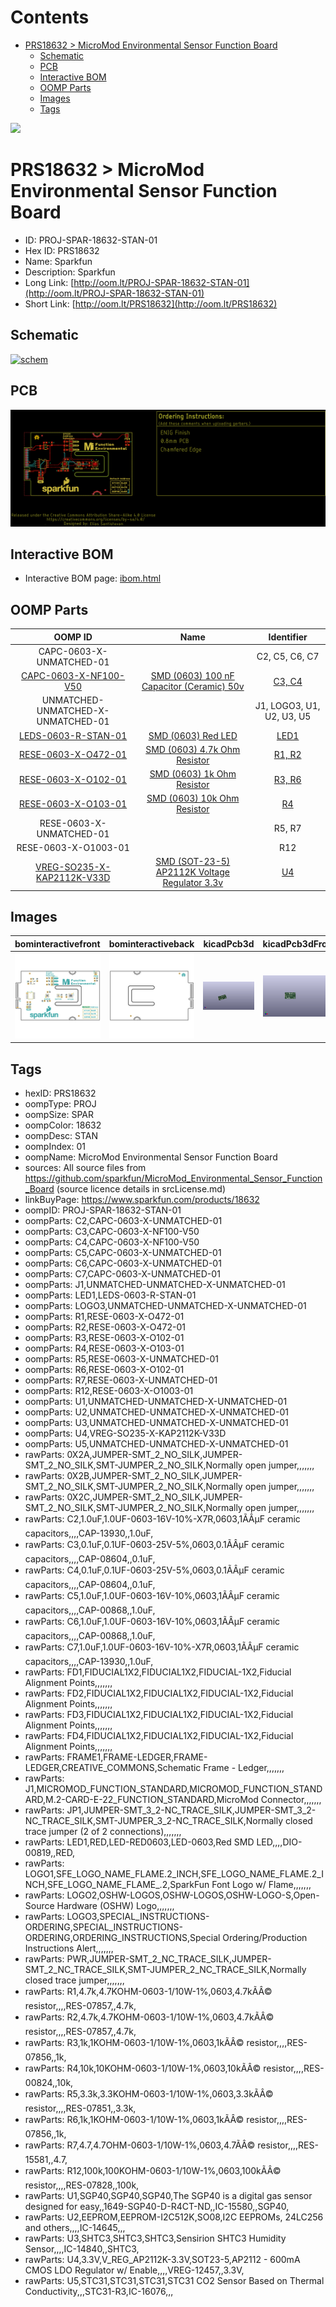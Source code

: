 



Contents
========

* [PRS18632 > MicroMod Environmental Sensor Function Board](#prs18632--micromod-environmental-sensor-function-board)
	* [Schematic](#schematic)
	* [PCB](#pcb)
	* [Interactive BOM](#interactive-bom)
	* [OOMP Parts](#oomp-parts)
	* [Images](#images)
	* [Tags](#tags)
  
![][im]
# PRS18632 > MicroMod Environmental Sensor Function Board

- ID: PROJ-SPAR-18632-STAN-01
- Hex ID: PRS18632
- Name: Sparkfun
- Description: Sparkfun
- Long Link: [http://oom.lt/PROJ-SPAR-18632-STAN-01](http://oom.lt/PROJ-SPAR-18632-STAN-01)
- Short Link: [http://oom.lt/PRS18632](http://oom.lt/PRS18632)

## Schematic
  
[![schem](eagleSchemImage.png)](eagleSchemImage.png)
## PCB
  
[![pcb](eagleImage.png)](eagleImage.png)
## Interactive BOM

- Interactive BOM page: [ibom.html](https://htmlpreview.github.io/?https://github.com/oomlout/oomlout_OOMP_projects/blob/main/PROJ-SPAR-18632-STAN-01/kicad/bom/ibom.html)

## OOMP Parts
  

|OOMP ID|Name|Identifier|
| :---: | :---: | :---: |
|CAPC-0603-X-UNMATCHED-01||C2, C5, C6, C7|
|[CAPC-0603-X-NF100-V50](https://github.com/oomlout/oomlout_OOMP_parts/tree/main/CAPC-0603-X-NF100-V50/)|[SMD (0603) 100 nF Capacitor (Ceramic) 50v](https://github.com/oomlout/oomlout_OOMP_parts/tree/main/CAPC-0603-X-NF100-V50/)|[C3, C4](https://github.com/oomlout/oomlout_OOMP_parts/tree/main/CAPC-0603-X-NF100-V50/)|
|UNMATCHED-UNMATCHED-X-UNMATCHED-01||J1, LOGO3, U1, U2, U3, U5|
|[LEDS-0603-R-STAN-01](https://github.com/oomlout/oomlout_OOMP_parts/tree/main/LEDS-0603-R-STAN-01/)|[SMD (0603) Red LED](https://github.com/oomlout/oomlout_OOMP_parts/tree/main/LEDS-0603-R-STAN-01/)|[LED1](https://github.com/oomlout/oomlout_OOMP_parts/tree/main/LEDS-0603-R-STAN-01/)|
|[RESE-0603-X-O472-01](https://github.com/oomlout/oomlout_OOMP_parts/tree/main/RESE-0603-X-O472-01/)|[SMD (0603) 4.7k Ohm Resistor](https://github.com/oomlout/oomlout_OOMP_parts/tree/main/RESE-0603-X-O472-01/)|[R1, R2](https://github.com/oomlout/oomlout_OOMP_parts/tree/main/RESE-0603-X-O472-01/)|
|[RESE-0603-X-O102-01](https://github.com/oomlout/oomlout_OOMP_parts/tree/main/RESE-0603-X-O102-01/)|[SMD (0603) 1k Ohm Resistor](https://github.com/oomlout/oomlout_OOMP_parts/tree/main/RESE-0603-X-O102-01/)|[R3, R6](https://github.com/oomlout/oomlout_OOMP_parts/tree/main/RESE-0603-X-O102-01/)|
|[RESE-0603-X-O103-01](https://github.com/oomlout/oomlout_OOMP_parts/tree/main/RESE-0603-X-O103-01/)|[SMD (0603) 10k Ohm Resistor](https://github.com/oomlout/oomlout_OOMP_parts/tree/main/RESE-0603-X-O103-01/)|[R4](https://github.com/oomlout/oomlout_OOMP_parts/tree/main/RESE-0603-X-O103-01/)|
|RESE-0603-X-UNMATCHED-01||R5, R7|
|RESE-0603-X-O1003-01||R12|
|[VREG-SO235-X-KAP2112K-V33D](https://github.com/oomlout/oomlout_OOMP_parts/tree/main/VREG-SO235-X-KAP2112K-V33D/)|[SMD (SOT-23-5) AP2112K Voltage Regulator 3.3v](https://github.com/oomlout/oomlout_OOMP_parts/tree/main/VREG-SO235-X-KAP2112K-V33D/)|[U4](https://github.com/oomlout/oomlout_OOMP_parts/tree/main/VREG-SO235-X-KAP2112K-V33D/)|

## Images
  
  

|bominteractivefront|bominteractiveback|kicadPcb3d|kicadPcb3dFront|kicadPcb3dBack|eagleImage|eagleSchemImage|pcbdraw|pcbdrawback|
| :---: | :---: | :---: | :---: | :---: | :---: | :---: | :---: | :---: |
|[![bominteractivefront](bomFront_140.png)](bomFront.png)|[![bominteractiveback](bomBack_140.png)](bomBack.png)|[![kicadPcb3d](kicadPcb3d_140.png)](kicadPcb3d.png)|[![kicadPcb3dFront](kicadPcb3dFront_140.png)](kicadPcb3dFront.png)|[![kicadPcb3dBack](kicadPcb3dBack_140.png)](kicadPcb3dBack.png)|[![eagleImage](eagleImage_140.png)](eagleImage.png)|[![eagleSchemImage](eagleSchemImage_140.png)](eagleSchemImage.png)|[![pcbdraw](pcbdraw_140.png)](pcbdraw.png)|[![pcbdrawback](pcbdrawBack_140.png)](pcbdrawBack.png)|

## Tags

- hexID: PRS18632
- oompType: PROJ
- oompSize: SPAR
- oompColor: 18632
- oompDesc: STAN
- oompIndex: 01
- oompName: MicroMod Environmental Sensor Function Board
- sources: All source files from https://github.com/sparkfun/MicroMod_Environmental_Sensor_Function_Board (source licence details in srcLicense.md)
- linkBuyPage: https://www.sparkfun.com/products/18632
- oompID: PROJ-SPAR-18632-STAN-01
- oompParts: C2,CAPC-0603-X-UNMATCHED-01
- oompParts: C3,CAPC-0603-X-NF100-V50
- oompParts: C4,CAPC-0603-X-NF100-V50
- oompParts: C5,CAPC-0603-X-UNMATCHED-01
- oompParts: C6,CAPC-0603-X-UNMATCHED-01
- oompParts: C7,CAPC-0603-X-UNMATCHED-01
- oompParts: J1,UNMATCHED-UNMATCHED-X-UNMATCHED-01
- oompParts: LED1,LEDS-0603-R-STAN-01
- oompParts: LOGO3,UNMATCHED-UNMATCHED-X-UNMATCHED-01
- oompParts: R1,RESE-0603-X-O472-01
- oompParts: R2,RESE-0603-X-O472-01
- oompParts: R3,RESE-0603-X-O102-01
- oompParts: R4,RESE-0603-X-O103-01
- oompParts: R5,RESE-0603-X-UNMATCHED-01
- oompParts: R6,RESE-0603-X-O102-01
- oompParts: R7,RESE-0603-X-UNMATCHED-01
- oompParts: R12,RESE-0603-X-O1003-01
- oompParts: U1,UNMATCHED-UNMATCHED-X-UNMATCHED-01
- oompParts: U2,UNMATCHED-UNMATCHED-X-UNMATCHED-01
- oompParts: U3,UNMATCHED-UNMATCHED-X-UNMATCHED-01
- oompParts: U4,VREG-SO235-X-KAP2112K-V33D
- oompParts: U5,UNMATCHED-UNMATCHED-X-UNMATCHED-01
- rawParts: 0X2A,JUMPER-SMT_2_NO_SILK,JUMPER-SMT_2_NO_SILK,SMT-JUMPER_2_NO_SILK,Normally open jumper,,,,,,,
- rawParts: 0X2B,JUMPER-SMT_2_NO_SILK,JUMPER-SMT_2_NO_SILK,SMT-JUMPER_2_NO_SILK,Normally open jumper,,,,,,,
- rawParts: 0X2C,JUMPER-SMT_2_NO_SILK,JUMPER-SMT_2_NO_SILK,SMT-JUMPER_2_NO_SILK,Normally open jumper,,,,,,,
- rawParts: C2,1.0uF,1.0UF-0603-16V-10%-X7R,0603,1ÃÂµF ceramic capacitors,,,,CAP-13930,,1.0uF,
- rawParts: C3,0.1uF,0.1UF-0603-25V-5%,0603,0.1ÃÂµF ceramic capacitors,,,,CAP-08604,,0.1uF,
- rawParts: C4,0.1uF,0.1UF-0603-25V-5%,0603,0.1ÃÂµF ceramic capacitors,,,,CAP-08604,,0.1uF,
- rawParts: C5,1.0uF,1.0UF-0603-16V-10%,0603,1ÃÂµF ceramic capacitors,,,,CAP-00868,,1.0uF,
- rawParts: C6,1.0uF,1.0UF-0603-16V-10%,0603,1ÃÂµF ceramic capacitors,,,,CAP-00868,,1.0uF,
- rawParts: C7,1.0uF,1.0UF-0603-16V-10%-X7R,0603,1ÃÂµF ceramic capacitors,,,,CAP-13930,,1.0uF,
- rawParts: FD1,FIDUCIAL1X2,FIDUCIAL1X2,FIDUCIAL-1X2,Fiducial Alignment Points,,,,,,,
- rawParts: FD2,FIDUCIAL1X2,FIDUCIAL1X2,FIDUCIAL-1X2,Fiducial Alignment Points,,,,,,,
- rawParts: FD3,FIDUCIAL1X2,FIDUCIAL1X2,FIDUCIAL-1X2,Fiducial Alignment Points,,,,,,,
- rawParts: FD4,FIDUCIAL1X2,FIDUCIAL1X2,FIDUCIAL-1X2,Fiducial Alignment Points,,,,,,,
- rawParts: FRAME1,FRAME-LEDGER,FRAME-LEDGER,CREATIVE_COMMONS,Schematic Frame - Ledger,,,,,,,
- rawParts: J1,MICROMOD_FUNCTION_STANDARD,MICROMOD_FUNCTION_STANDARD,M.2-CARD-E-22_FUNCTION_STANDARD,MicroMod Connector,,,,,,,
- rawParts: JP1,JUMPER-SMT_3_2-NC_TRACE_SILK,JUMPER-SMT_3_2-NC_TRACE_SILK,SMT-JUMPER_3_2-NC_TRACE_SILK,Normally closed trace jumper (2 of 2 connections),,,,,,,
- rawParts: LED1,RED,LED-RED0603,LED-0603,Red SMD LED,,,,DIO-00819,,RED,
- rawParts: LOGO1,SFE_LOGO_NAME_FLAME.2_INCH,SFE_LOGO_NAME_FLAME.2_INCH,SFE_LOGO_NAME_FLAME_.2,SparkFun Font Logo w/ Flame,,,,,,,
- rawParts: LOGO2,OSHW-LOGOS,OSHW-LOGOS,OSHW-LOGO-S,Open-Source Hardware (OSHW) Logo,,,,,,,
- rawParts: LOGO3,SPECIAL_INSTRUCTIONS-ORDERING,SPECIAL_INSTRUCTIONS-ORDERING,ORDERING_INSTRUCTIONS,Special Ordering/Production Instructions Alert,,,,,,,
- rawParts: PWR\,JUMPER-SMT_2_NC_TRACE_SILK,JUMPER-SMT_2_NC_TRACE_SILK,SMT-JUMPER_2_NC_TRACE_SILK,Normally closed trace jumper,,,,,,,
- rawParts: R1,4.7k,4.7KOHM-0603-1/10W-1%,0603,4.7kÃÂ© resistor,,,,RES-07857,,4.7k,
- rawParts: R2,4.7k,4.7KOHM-0603-1/10W-1%,0603,4.7kÃÂ© resistor,,,,RES-07857,,4.7k,
- rawParts: R3,1k,1KOHM-0603-1/10W-1%,0603,1kÃÂ© resistor,,,,RES-07856,,1k,
- rawParts: R4,10k,10KOHM-0603-1/10W-1%,0603,10kÃÂ© resistor,,,,RES-00824,,10k,
- rawParts: R5,3.3k,3.3KOHM-0603-1/10W-1%,0603,3.3kÃÂ© resistor,,,,RES-07851,,3.3k,
- rawParts: R6,1k,1KOHM-0603-1/10W-1%,0603,1kÃÂ© resistor,,,,RES-07856,,1k,
- rawParts: R7,4.7,4.7OHM-0603-1/10W-1%,0603,4.7ÃÂ© resistor,,,,RES-15581,,4.7,
- rawParts: R12,100k,100KOHM-0603-1/10W-1%,0603,100kÃÂ© resistor,,,,RES-07828,,100k,
- rawParts: U1,SGP40,SGP40,SGP40,The SGP40 is a digital gas sensor designed for easy,,1649-SGP40-D-R4CT-ND,,IC-15580,,SGP40,
- rawParts: U2,EEPROM,EEPROM-I2C512K,SO08,I2C EEPROMs, 24LC256 and others,,,,IC-14645,,,
- rawParts: U3,SHTC3,SHTC3,SHTC3,Sensirion SHTC3 Humidity Sensor,,,,IC-14840,,SHTC3,
- rawParts: U4,3.3V,V_REG_AP2112K-3.3V,SOT23-5,AP2112 - 600mA CMOS LDO Regulator w/ Enable,,,,VREG-12457,,3.3V,
- rawParts: U5,STC31,STC31,STC31,STC31 CO2 Sensor Based on Thermal Conductivity,,,STC31-R3,IC-16076,,,



[im]: kicadPcb3d_450.png
